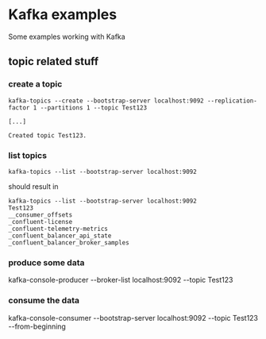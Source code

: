 # Kafka examples

Some examples working with Kafka

## topic related stuff

### create a topic
```console
kafka-topics --create --bootstrap-server localhost:9092 --replication-factor 1 --partitions 1 --topic Test123

[...]

Created topic Test123.
```

### list topics
```console
kafka-topics --list --bootstrap-server localhost:9092
```

should result in 
```console
kafka-topics --list --bootstrap-server localhost:9092
Test123
__consumer_offsets
_confluent-license
_confluent-telemetry-metrics
_confluent_balancer_api_state
_confluent_balancer_broker_samples
```

### produce some data 
kafka-console-producer --broker-list localhost:9092 --topic Test123


### consume the data
kafka-console-consumer --bootstrap-server localhost:9092 --topic Test123 --from-beginning

